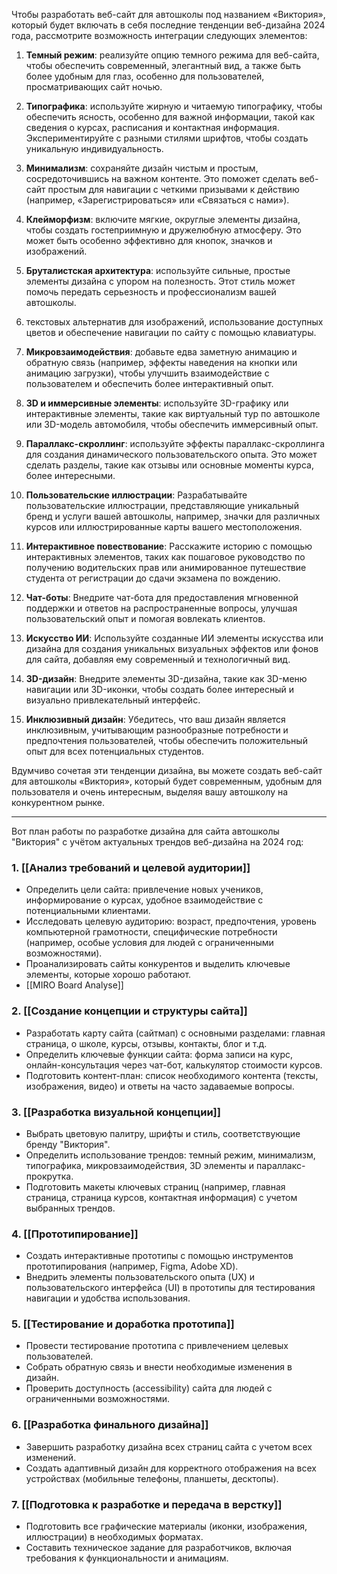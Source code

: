 Чтобы разработать веб-сайт для автошколы под названием «Виктория», который будет включать в себя последние тенденции веб-дизайна 2024 года, рассмотрите возможность интеграции следующих элементов:

1. **Темный режим**: реализуйте опцию темного режима для веб-сайта, чтобы обеспечить современный, элегантный вид, а также быть более удобным для глаз, особенно для пользователей, просматривающих сайт ночью.

2. **Типографика**: используйте жирную и читаемую типографику, чтобы обеспечить ясность, особенно для важной информации, такой как сведения о курсах, расписания и контактная информация. Экспериментируйте с разными стилями шрифтов, чтобы создать уникальную индивидуальность.

3. **Минимализм**: сохраняйте дизайн чистым и простым, сосредоточившись на важном контенте. Это поможет сделать веб-сайт простым для навигации с четкими призывами к действию (например, «Зарегистрироваться» или «Связаться с нами»).

4. **Клейморфизм**: включите мягкие, округлые элементы дизайна, чтобы создать гостеприимную и дружелюбную атмосферу. Это может быть особенно эффективно для кнопок, значков и изображений.

5. **Бруталистская архитектура**: используйте сильные, простые элементы дизайна с упором на полезность. Этот стиль может помочь передать серьезность и профессионализм вашей автошколы.

6.   текстовых альтернатив для изображений, использование доступных цветов и обеспечение навигации по сайту с помощью клавиатуры.

7. **Микровзаимодействия**: добавьте едва заметную анимацию и обратную связь (например, эффекты наведения на кнопки или анимацию загрузки), чтобы улучшить взаимодействие с пользователем и обеспечить более интерактивный опыт.

8. **3D и иммерсивные элементы**: используйте 3D-графику или интерактивные элементы, такие как виртуальный тур по автошколе или 3D-модель автомобиля, чтобы обеспечить иммерсивный опыт.

9. **Параллакс-скроллинг**: используйте эффекты параллакс-скроллинга для создания динамического пользовательского опыта. Это может сделать разделы, такие как отзывы или основные моменты курса, более интересными.

10. **Пользовательские иллюстрации**: Разрабатывайте пользовательские иллюстрации, представляющие уникальный бренд и услуги вашей автошколы, например, значки для различных курсов или иллюстрированные карты вашего местоположения.

11. **Интерактивное повествование**: Расскажите историю с помощью интерактивных элементов, таких как пошаговое руководство по получению водительских прав или анимированное путешествие студента от регистрации до сдачи экзамена по вождению.

12. **Чат-боты**: Внедрите чат-бота для предоставления мгновенной поддержки и ответов на распространенные вопросы, улучшая пользовательский опыт и помогая вовлекать клиентов.

13. **Искусство ИИ**: Используйте созданные ИИ элементы искусства или дизайна для создания уникальных визуальных эффектов или фонов для сайта, добавляя ему современный и технологичный вид.

14. **3D-дизайн**: Внедрите элементы 3D-дизайна, такие как 3D-меню навигации или 3D-иконки, чтобы создать более интересный и визуально привлекательный интерфейс.

15. **Инклюзивный дизайн**: Убедитесь, что ваш дизайн является инклюзивным, учитывающим разнообразные потребности и предпочтения пользователей, чтобы обеспечить положительный опыт для всех потенциальных студентов.

Вдумчиво сочетая эти тенденции дизайна, вы можете создать веб-сайт для автошколы «Виктория», который будет современным, удобным для пользователя и очень интересным, выделяя вашу автошколу на конкурентном рынке.

---

Вот план работы по разработке дизайна для сайта автошколы "Виктория" с учётом актуальных трендов веб-дизайна на 2024 год:

### 1. **[[Анализ требований и целевой аудитории]]**
   - Определить цели сайта: привлечение новых учеников, информирование о курсах, удобное взаимодействие с потенциальными клиентами.
   - Исследовать целевую аудиторию: возраст, предпочтения, уровень компьютерной грамотности, специфические потребности (например, особые условия для людей с ограниченными возможностями).
   - Проанализировать сайты конкурентов и выделить ключевые элементы, которые хорошо работают.
   - [[MIRO Board Analyse]]

### 2. **[[Создание концепции и структуры сайта]]**
   - Разработать карту сайта (сайтмап) с основными разделами: главная страница, о школе, курсы, отзывы, контакты, блог и т.д.
   - Определить ключевые функции сайта: форма записи на курс, онлайн-консультация через чат-бот, калькулятор стоимости курсов.
   - Подготовить контент-план: список необходимого контента (тексты, изображения, видео) и ответы на часто задаваемые вопросы.

### 3. **[[Разработка визуальной концепции]]**
   - Выбрать цветовую палитру, шрифты и стиль, соответствующие бренду "Виктория".
   - Определить использование трендов: темный режим, минимализм, типографика, микровзаимодействия, 3D элементы и параллакс-прокрутка.
   - Подготовить макеты ключевых страниц (например, главная страница, страница курсов, контактная информация) с учетом выбранных трендов.

### 4. **[[Прототипирование]]**
   - Создать интерактивные прототипы с помощью инструментов прототипирования (например, Figma, Adobe XD).
   - Внедрить элементы пользовательского опыта (UX) и пользовательского интерфейса (UI) в прототипы для тестирования навигации и удобства использования.

### 5. **[[Тестирование и доработка прототипа]]**
   - Провести тестирование прототипа с привлечением целевых пользователей.
   - Собрать обратную связь и внести необходимые изменения в дизайн.
   - Проверить доступность (accessibility) сайта для людей с ограниченными возможностями.

### 6. **[[Разработка финального дизайна]]**
   - Завершить разработку дизайна всех страниц сайта с учетом всех изменений.
   - Создать адаптивный дизайн для корректного отображения на всех устройствах (мобильные телефоны, планшеты, десктопы).

### 7. **[[Подготовка к разработке и передача в верстку]]**
   - Подготовить все графические материалы (иконки, изображения, иллюстрации) в необходимых форматах.
   - Составить техническое задание для разработчиков, включая требования к функциональности и анимациям.